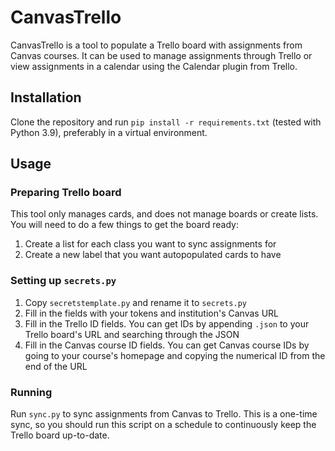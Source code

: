 # CanvasTrello

CanvasTrello is a tool to populate a Trello board with assignments from Canvas courses. It can be used to manage 
assignments through Trello or view assignments in a calendar using the Calendar plugin from Trello.

## Installation

Clone the repository and run `pip install -r requirements.txt` (tested with Python 3.9), preferably in a virtual 
environment.

## Usage

### Preparing Trello board

This tool only manages cards, and does not manage boards or create lists. You will need to do a few things to get the 
board ready:
1. Create a list for each class you want to sync assignments for
2. Create a new label that you want autopopulated cards to have

### Setting up `secrets.py`

1. Copy `secretstemplate.py` and rename it to `secrets.py`
2. Fill in the fields with your tokens and institution's Canvas URL
3. Fill in the Trello ID fields. You can get IDs by appending `.json` to your Trello board's URL and searching through
the JSON
4. Fill in the Canvas course ID fields. You can get Canvas course IDs by going to your course's homepage and copying 
the numerical ID from the end of the URL

### Running

Run `sync.py` to sync assignments from Canvas to Trello. This is a one-time sync, so you should run this script on a 
schedule to continuously keep the Trello board up-to-date.